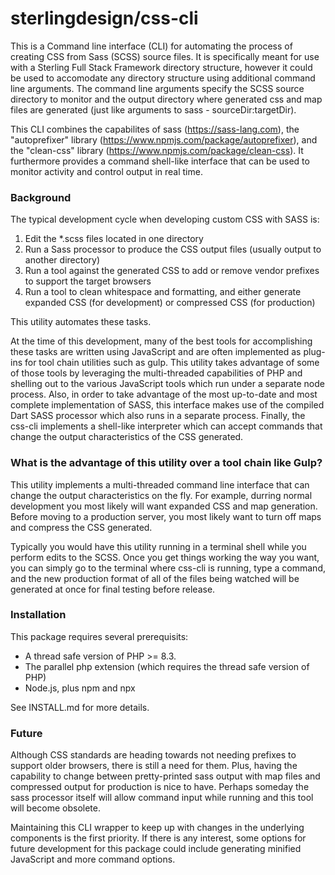 # sterlingdesign/css-cli

This is a Command line interface (CLI) for automating the process of creating CSS from Sass (SCSS) source files.  It is specifically meant for use with a Sterling Full Stack Framework directory structure, however it could be used to accomodate any directory structure using additional command line arguments.  The command line arguments specify the SCSS source directory to monitor and the output directory where generated css and map files are generated (just like arguments to sass - sourceDir:targetDir).

This CLI combines the capabilites of sass (https://sass-lang.com), the "autoprefixer" library (https://www.npmjs.com/package/autoprefixer), and the "clean-css" library (https://www.npmjs.com/package/clean-css).  It furthermore provides a command shell-like interface that can be used to monitor activity and control output in real time.

### Background

The typical development cycle when developing custom CSS with SASS is:

 1. Edit the *.scss files located in one directory
 2. Run a Sass processor to produce the CSS output files (usually output to another directory)
 3. Run a tool against the generated CSS to add or remove vendor prefixes to support the target browsers
 4. Run a tool to clean whitespace and formatting, and either generate expanded CSS (for development) or compressed CSS (for production)

This utility automates these tasks.

At the time of this development, many of the best tools for accomplishing these tasks are written using JavaScript and are often implemented as plug-ins for tool chain utilities such as gulp.  This utility takes advantage of some of those tools by leveraging the multi-threaded capabilities of PHP and shelling out to the various JavaScript tools which run under a separate node process.  Also, in order to take advantage of the most up-to-date and most complete implementation of SASS, this interface makes use of the compiled Dart SASS processor which also runs in a separate process.  Finally, the css-cli implements a shell-like interpreter which can accept commands that change the output characteristics of the CSS generated.

### What is the advantage of this utility over a tool chain like Gulp?

This utility implements a multi-threaded command line interface that can change the output characteristics on the fly.  For example, durring normal development you most likely will want expanded CSS and map generation.  Before moving to a production server, you most likely want to turn off maps and compress the CSS generated.

Typically you would have this utility running in a terminal shell while you perform edits to the SCSS.  Once you get things working the way you want, you can simply go to the terminal where css-cli is running, type a command, and the new production format of all of the files being watched will be generated at once for final testing before release.   

### Installation

This package requires several prerequisits:

 - A thread safe version of PHP >= 8.3.
 - The parallel php extension (which requires the thread safe version of PHP)
 - Node.js, plus npm and npx  

See INSTALL.md for more details.

### Future

Although CSS standards are heading towards not needing prefixes to support older browsers, there is still a need for them.  Plus, having the capability to change between pretty-printed sass output with map files and compressed output for production is nice to have.  Perhaps someday the sass processor itself will allow command input while running and this tool will become obsolete.

Maintaining this CLI wrapper to keep up with changes in the underlying components is the first priority.  If there is any interest, some options for future development for this package could include generating minified JavaScript and more command options.  
